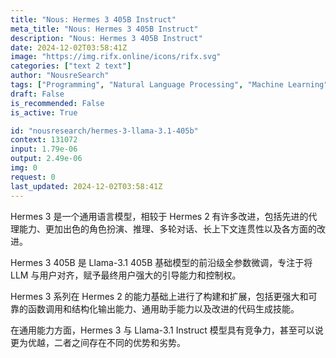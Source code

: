 ```yaml
---
title: "Nous: Hermes 3 405B Instruct"
meta_title: "Nous: Hermes 3 405B Instruct"
description: "Nous: Hermes 3 405B Instruct"
date: 2024-12-02T03:58:41Z
image: "https://img.rifx.online/icons/rifx.svg"
categories: ["text 2 text"]
author: "NousreSearch"
tags: ["Programming", "Natural Language Processing", "Machine Learning", "Generative AI", "Chatbots"]
draft: False
is_recommended: False
is_active: True

id: "nousresearch/hermes-3-llama-3.1-405b"
context: 131072
input: 1.79e-06
output: 2.49e-06
img: 0
request: 0
last_updated: 2024-12-02T03:58:41Z
---
```


Hermes 3 是一个通用语言模型，相较于 Hermes 2 有许多改进，包括先进的代理能力、更加出色的角色扮演、推理、多轮对话、长上下文连贯性以及各方面的改进。

Hermes 3 405B 是 Llama-3.1 405B 基础模型的前沿级全参数微调，专注于将 LLM 与用户对齐，赋予最终用户强大的引导能力和控制权。

Hermes 3 系列在 Hermes 2 的能力基础上进行了构建和扩展，包括更强大和可靠的函数调用和结构化输出能力、通用助手能力以及改进的代码生成技能。

在通用能力方面，Hermes 3 与 Llama-3.1 Instruct 模型具有竞争力，甚至可以说更为优越，二者之间存在不同的优势和劣势。

